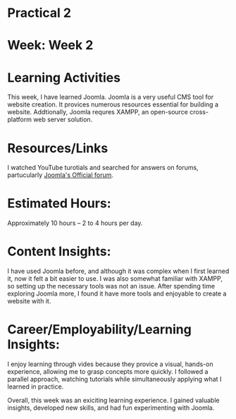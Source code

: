 # Practical 2
# Week: Week 2
# Learning Activities
This week, I have learned Joomla. Joomla is a very useful CMS tool for website creation. It provices numerous resources essential for building a website. Addtionally, Joomla requres XAMPP, an open-source cross-platform web server solution.
# Resources/Links
I watched YouTube turotials and searched for answers on forums, partucularly [Joomla's Official forum](https://forum.joomla.org).
# Estimated Hours:
Approximately 10 hours – 2 to 4 hours per day.
# Content Insights:
I have used Joomla before, and although it was complex when I first learned it, now it felt a bit easier to use. I was also somewhat familiar with XAMPP, so setting up the necessary tools was not an issue. After spending time exploring Joomla more, I found it have more tools and enjoyable to create a website with it.
# Career/Employability/Learning Insights:
I enjoy learning through vides because they provice a visual, hands-on experience, allowing me to grasp concepts more quickly. I followed a parallel approach, watching tutorials while simultaneously applying what I learned in practice.

Overall, this week was an exiciting learning experience. I gained valuable insights, developed new skills, and had fun experimenting with Joomla.
